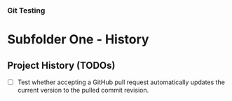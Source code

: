 
### Git Testing

# Subfolder **One** - History

## Project History (TODOs)

- [ ] Test whether accepting a GitHub pull request automatically updates the current version to the pulled commit revision.
